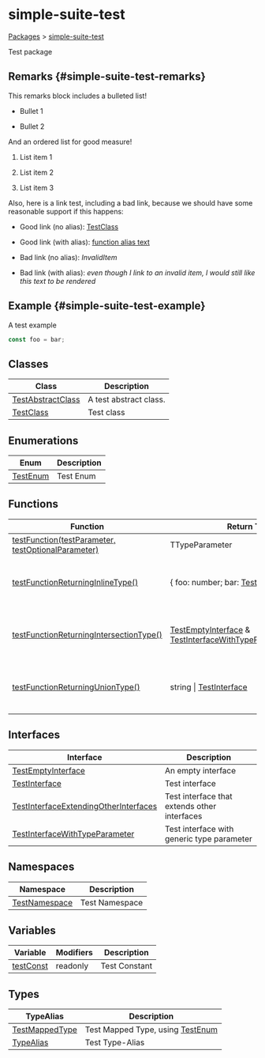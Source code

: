 # simple-suite-test

[Packages](docs/index) &gt; [simple-suite-test](docs/simple-suite-test)

Test package

## Remarks {#simple-suite-test-remarks}

This remarks block includes a bulleted list!

- Bullet 1

- Bullet 2

And an ordered list for good measure!

1. List item 1

2. List item 2

3. List item 3

Also, here is a link test, including a bad link, because we should have some reasonable support if this happens:

- Good link (no alias): [TestClass](docs/simple-suite-test/testclass-class)

- Good link (with alias): [function alias text](docs/simple-suite-test/testfunction-function)

- Bad link (no alias): <i>InvalidItem</i>

- Bad link (with alias): <i>even though I link to an invalid item, I would still like this text to be rendered</i>

## Example {#simple-suite-test-example}

A test example

```typescript
const foo = bar;
```

## Classes

|  Class | Description |
|  --- | --- |
|  [TestAbstractClass](docs/simple-suite-test/testabstractclass-class) | A test abstract class. |
|  [TestClass](docs/simple-suite-test/testclass-class) | Test class |

## Enumerations

|  Enum | Description |
|  --- | --- |
|  [TestEnum](docs/simple-suite-test/testenum-enum) | Test Enum |

## Functions

|  Function | Return Type | Description |
|  --- | --- | --- |
|  [testFunction(testParameter, testOptionalParameter)](docs/simple-suite-test/testfunction-function) | TTypeParameter | Test function |
|  [testFunctionReturningInlineType()](docs/simple-suite-test/testfunctionreturninginlinetype-function) | { foo: number; bar: [TestEnum](docs/simple-suite-test/testenum-enum)<!-- -->; } | Test function that returns an inline type |
|  [testFunctionReturningIntersectionType()](docs/simple-suite-test/testfunctionreturningintersectiontype-function) | [TestEmptyInterface](docs/simple-suite-test/testemptyinterface-interface) &amp; [TestInterfaceWithTypeParameter](docs/simple-suite-test/testinterfacewithtypeparameter-interface)<!-- -->&lt;number&gt; | Test function that returns an inline type |
|  [testFunctionReturningUnionType()](docs/simple-suite-test/testfunctionreturninguniontype-function) | string \| [TestInterface](docs/simple-suite-test/testinterface-interface) | Test function that returns an inline type |

## Interfaces

|  Interface | Description |
|  --- | --- |
|  [TestEmptyInterface](docs/simple-suite-test/testemptyinterface-interface) | An empty interface |
|  [TestInterface](docs/simple-suite-test/testinterface-interface) | Test interface |
|  [TestInterfaceExtendingOtherInterfaces](docs/simple-suite-test/testinterfaceextendingotherinterfaces-interface) | Test interface that extends other interfaces |
|  [TestInterfaceWithTypeParameter](docs/simple-suite-test/testinterfacewithtypeparameter-interface) | Test interface with generic type parameter |

## Namespaces

|  Namespace | Description |
|  --- | --- |
|  [TestNamespace](docs/simple-suite-test/testnamespace-namespace) | Test Namespace |

## Variables

|  Variable | Modifiers | Description |
|  --- | --- | --- |
|  [testConst](docs/simple-suite-test/testconst-variable) | readonly | Test Constant |

## Types

|  TypeAlias | Description |
|  --- | --- |
|  [TestMappedType](docs/simple-suite-test/testmappedtype-typealias) | Test Mapped Type, using [TestEnum](docs/simple-suite-test/testenum-enum) |
|  [TypeAlias](docs/simple-suite-test/typealias-typealias) | Test Type-Alias |